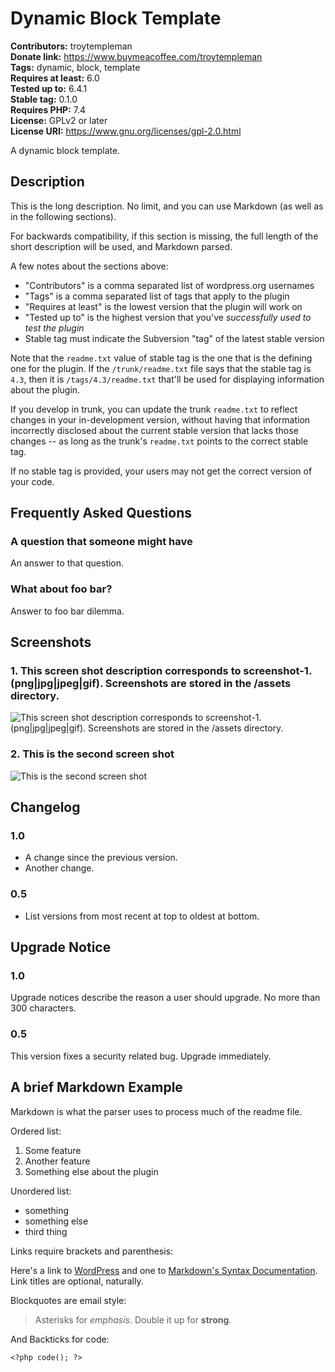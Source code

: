 # Dynamic Block Template

**Contributors:** troytempleman \
**Donate link:** https://www.buymeacoffee.com/troytempleman \
**Tags:** dynamic, block, template \
**Requires at least:** 6.0 \
**Tested up to:** 6.4.1 \
**Stable tag:** 0.1.0 \
**Requires PHP:** 7.4 \
**License:** GPLv2 or later \
**License URI:** https://www.gnu.org/licenses/gpl-2.0.html

A dynamic block template.

## Description

This is the long description.  No limit, and you can use Markdown (as well as in the following sections).

For backwards compatibility, if this section is missing, the full length of the short description will be used, and
Markdown parsed.

A few notes about the sections above:

* "Contributors" is a comma separated list of wordpress.org usernames
* "Tags" is a comma separated list of tags that apply to the plugin
* "Requires at least" is the lowest version that the plugin will work on
* "Tested up to" is the highest version that you've *successfully used to test the plugin*
* Stable tag must indicate the Subversion "tag" of the latest stable version

Note that the `readme.txt` value of stable tag is the one that is the defining one for the plugin.  If the `/trunk/readme.txt` file says that the stable tag is `4.3`, then it is `/tags/4.3/readme.txt` that'll be used for displaying information about the plugin.

If you develop in trunk, you can update the trunk `readme.txt` to reflect changes in your in-development version, without having that information incorrectly disclosed about the current stable version that lacks those changes -- as long as the trunk's `readme.txt` points to the correct stable tag.

If no stable tag is provided, your users may not get the correct version of your code.

## Frequently Asked Questions

### A question that someone might have

An answer to that question.

### What about foo bar?

Answer to foo bar dilemma.

## Screenshots

### 1. This screen shot description corresponds to screenshot-1.(png|jpg|jpeg|gif). Screenshots are stored in the /assets directory.

![This screen shot description corresponds to screenshot-1.(png|jpg|jpeg|gif). Screenshots are stored in the /assets directory.](https://s.w.org/plugins/dynamic-block-template/screenshot-1.png)

### 2. This is the second screen shot

![This is the second screen shot](https://s.w.org/plugins/dynamic-block-template/screenshot-2.png)


## Changelog

### 1.0

* A change since the previous version.
* Another change.

### 0.5

* List versions from most recent at top to oldest at bottom.

## Upgrade Notice

### 1.0

Upgrade notices describe the reason a user should upgrade.  No more than 300 characters.

### 0.5

This version fixes a security related bug.  Upgrade immediately.

## A brief Markdown Example

Markdown is what the parser uses to process much of the readme file.

[markdown syntax]: https://daringfireball.net/projects/markdown/syntax

Ordered list:

1. Some feature
1. Another feature
1. Something else about the plugin

Unordered list:

* something
* something else
* third thing

Links require brackets and parenthesis:

Here's a link to [WordPress](https://wordpress.org/ "Your favorite software") and one to [Markdown's Syntax Documentation][markdown syntax]. Link titles are optional, naturally.

Blockquotes are email style:

> Asterisks for *emphasis*. Double it up  for **strong**.

And Backticks for code:

`<?php code(); ?>`
